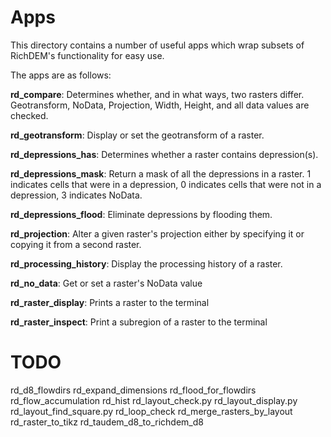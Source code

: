 Apps
====

This directory contains a number of useful apps which wrap subsets of RichDEM's
functionality for easy use.

The apps are as follows:

**rd_compare**: Determines whether, and in what ways, two rasters differ.
                Geotransform, NoData, Projection, Width, Height, and all data 
                values are checked.

**rd_geotransform**: Display or set the geotransform of a raster.

**rd_depressions_has**: Determines whether a raster contains depression(s).

**rd_depressions_mask**: Return a mask of all the depressions in a raster.
                         1 indicates cells that were in a depression,
                         0 indicates cells that were not in a depression,
                         3 indicates NoData.

**rd_depressions_flood**: Eliminate depressions by flooding them.

**rd_projection**: Alter a given raster's projection either by specifying it or
                   copying it from a second raster.

**rd_processing_history**: Display the processing history of a raster.

**rd_no_data**: Get or set a raster's NoData value

**rd_raster_display**: Prints a raster to the terminal

**rd_raster_inspect**: Print a subregion of a raster to the terminal


TODO
====

rd_d8_flowdirs
rd_expand_dimensions
rd_flood_for_flowdirs
rd_flow_accumulation
rd_hist
rd_layout_check.py
rd_layout_display.py
rd_layout_find_square.py
rd_loop_check
rd_merge_rasters_by_layout
rd_raster_to_tikz
rd_taudem_d8_to_richdem_d8
